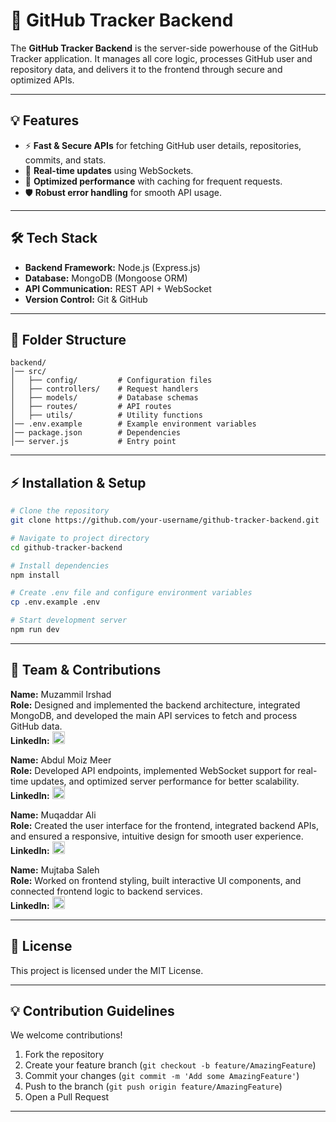 # 🚀 GitHub Tracker Backend

The **GitHub Tracker Backend** is the server-side powerhouse of the GitHub Tracker application. It manages all core logic, processes GitHub user and repository data, and delivers it to the frontend through secure and optimized APIs.

---

## 💡 Features

-   ⚡ **Fast & Secure APIs** for fetching GitHub user details, repositories, commits, and stats.
-   🔄 **Real-time updates** using WebSockets.
-   🚀 **Optimized performance** with caching for frequent requests.
-   🛡 **Robust error handling** for smooth API usage.

---

## 🛠 Tech Stack

-   **Backend Framework:** Node.js (Express.js)
-   **Database:** MongoDB (Mongoose ORM)
-   **API Communication:** REST API &#43; WebSocket
-   **Version Control:** Git & GitHub

---

## 📂 Folder Structure

```plaintext
backend/
│── src/
│   ├── config/         # Configuration files
│   ├── controllers/    # Request handlers
│   ├── models/         # Database schemas
│   ├── routes/         # API routes
│   ├── utils/          # Utility functions
│── .env.example        # Example environment variables
│── package.json        # Dependencies
│── server.js           # Entry point
```

---

## ⚡ Installation & Setup

```bash
# Clone the repository
git clone https://github.com/your-username/github-tracker-backend.git

# Navigate to project directory
cd github-tracker-backend

# Install dependencies
npm install

# Create .env file and configure environment variables
cp .env.example .env

# Start development server
npm run dev
```


---

## 🤝 Team & Contributions

**Name:** Muzammil Irshad  
**Role:** Designed and implemented the backend architecture, integrated MongoDB, and developed the main API services to fetch and process GitHub data.  
**LinkedIn:** <a href="https://www.linkedin.com/in/muzammil-irshad-522a8121b/" target="_blank"><img src="https://cdn.jsdelivr.net/gh/devicons/devicon/icons/linkedin/linkedin-original.svg" width="20"/></a>

**Name:** Abdul Moiz Meer  
**Role:** Developed API endpoints, implemented WebSocket support for real-time updates, and optimized server performance for better scalability.  
**LinkedIn:** <a href="https://www.linkedin.com/in/abdul-moiz-meer-9a3863260/" target="_blank"><img src="https://cdn.jsdelivr.net/gh/devicons/devicon/icons/linkedin/linkedin-original.svg" width="20"/></a>

**Name:** Muqaddar Ali  
**Role:** Created the user interface for the frontend, integrated backend APIs, and ensured a responsive, intuitive design for smooth user experience.  
**LinkedIn:** <a href="https://www.linkedin.com/in/muqaddar-ali-8377052a6/" target="_blank"><img src="https://cdn.jsdelivr.net/gh/devicons/devicon/icons/linkedin/linkedin-original.svg" width="20"/></a>

**Name:** Mujtaba Saleh  
**Role:** Worked on frontend styling, built interactive UI components, and connected frontend logic to backend services.  
**LinkedIn:** <a href="https://www.linkedin.com/in/mujtaba-saleh-35a5a8269/" target="_blank"><img src="https://cdn.jsdelivr.net/gh/devicons/devicon/icons/linkedin/linkedin-original.svg" width="20"/></a>

---


## 📜 License

This project is licensed under the MIT License.

---

## 💡 Contribution Guidelines

We welcome contributions!

1.  Fork the repository
2.  Create your feature branch (`git checkout -b feature/AmazingFeature`)
3.  Commit your changes (`git commit -m 'Add some AmazingFeature'`)
4.  Push to the branch (`git push origin feature/AmazingFeature`)
5.  Open a Pull Request

---
```



